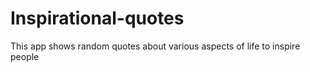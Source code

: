 # Inspirational-quotes
This app shows random quotes about various aspects of life to inspire people 
